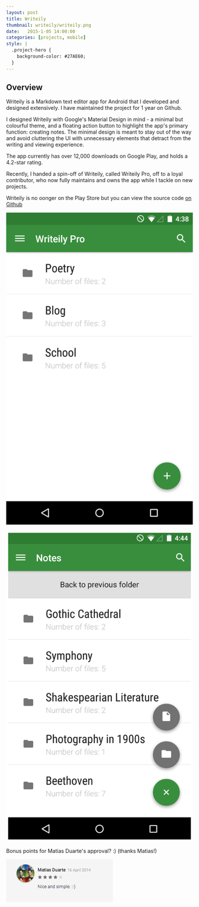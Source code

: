 ```yaml
---
layout: post
title: Writeily
thumbnail: writeily/writeily.png
date:   2015-1-05 14:00:00
categories: [projects, mobile]
style: |
  .project-hero {
    background-color: #27AE60;
  }
---
```


## Overview

Writeily is a Markdown text editor app for Android that I developed and designed extensively. I have maintained the project for 1 year on Github.

I designed Writeily with Google's Material Design in mind - a minimal but colourful theme, and a floating action button to highlight the app's primary function: creating notes. The minimal design is meant to stay out of the way and avoid cluttering the UI with unnecessary elements that detract from the writing and viewing experience.

The app currently has over 12,000 downloads on Google Play, and holds a 4.2-star rating.

Recently, I handed a spin-off of Writeily, called Writeily Pro, off to a loyal contributor, who now fully maintains and owns the app while I tackle on new projects.

Writeily is no oonger on the Play Store but you can view the source code [on Github](https://github.com/jffry-mrtn/writeily)

![screenshot](/images/projects/writeily/home.png)

![screenshot](/images/projects/writeily/home-2.png)

Bonus points for Matias Duarte's approval? :) (thanks Matias!)

![screenshot](/images/projects/writeily/yay.png)
